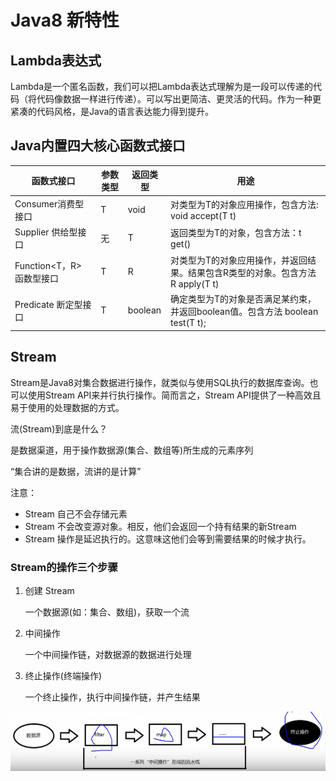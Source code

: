 # Java8 新特性

## Lambda表达式

Lambda是一个匿名函数，我们可以把Lambda表达式理解为是一段可以传递的代码（将代码像数据一样进行传递）。可以写出更简洁、更灵活的代码。作为一种更紧凑的代码风格，是Java的语言表达能力得到提升。

## Java内置四大核心函数式接口

| 函数式接口                | 参数类型 | 返回类型 | 用途                                                         |
| ------------------------- | -------- | -------- | ------------------------------------------------------------ |
| Consumer<T>消费型接口     | T        | void     | 对类型为T的对象应用操作，包含方法: void accept(T t)          |
| Supplier<T> 供给型接口    | 无       | T        | 返回类型为T的对象，包含方法：t get()                         |
| Function<T，R> 函数型接口 | T        | R        | 对类型为T的对象应用操作，并返回结果。结果包含R类型的对象。包含方法 R apply(T t) |
| Predicate<T> 断定型接口   | T        | boolean  | 确定类型为T的对象是否满足某约束，并返回boolean值。包含方法 boolean test(T t); |

## Stream

Stream是Java8对集合数据进行操作，就类似与使用SQL执行的数据库查询。也可以使用Stream API来并行执行操作。简而言之，Stream API提供了一种高效且易于使用的处理数据的方式。

流(Stream)到底是什么？

是数据渠道，用于操作数据源(集合、数组等)所生成的元素序列

“集合讲的是数据，流讲的是计算”

注意：

- Stream 自己不会存储元素
- Stream 不会改变源对象。相反，他们会返回一个持有结果的新Stream
- Stream 操作是延迟执行的。这意味这他们会等到需要结果的时候才执行。

### Stream的操作三个步骤

1. 创建 Stream

   一个数据源(如：集合、数组)，获取一个流

2. 中间操作

   一个中间操作链，对数据源的数据进行处理

3. 终止操作(终端操作)

   一个终止操作，执行中间操作链，并产生结果

![](img\java8-01.PNG)